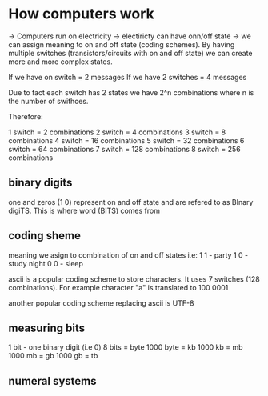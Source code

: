 # How computers work
 -> Computers run on electricity 
 -> electiricty can have onn/off state 
 -> we can assign meaning to on and off state (coding schemes). By having multiple switches (transistors/circuits with on and off state) we can create more and more complex states.

 If we have on switch = 2 messages
If we have 2 switches = 4 messages

Due to fact each switch has 2 states we have 2^n combinations where n is the number of swithces.

Therefore:

1 switch = 2 combinations
2 switch = 4 combinations
3 switch = 8 combinations
4 switch = 16 combinations
5 switch = 32 combinations
6 switch = 64 combinations
7 switch = 128 combinations
8 switch = 256 combinations


## binary digits
one and zeros (1 0) represent on and off state and are refered to as BInary digiTS. This is where word (BITS) comes from

## coding sheme

meaning we asign to combination of on and off states i.e:
1 1 - party
1 0 - study night
0 0 - sleep

ascii is a popular coding scheme to store characters.
It uses 7 switches (128 combinations).
For example character "a" is translated to 100 0001

another popular coding scheme replacing ascii is UTF-8

## measuring bits

1 bit - one binary digit (i.e 0)
8 bits = byte
1000 byte = kb
1000 kb = mb
1000 mb = gb
1000 gb = tb

## numeral systems